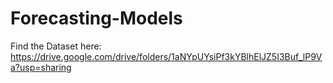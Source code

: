 # Forecasting-Models
Find the Dataset here: https://drive.google.com/drive/folders/1aNYpUYsiPf3kYBlhElJZ5I3Buf_lP9Va?usp=sharing
